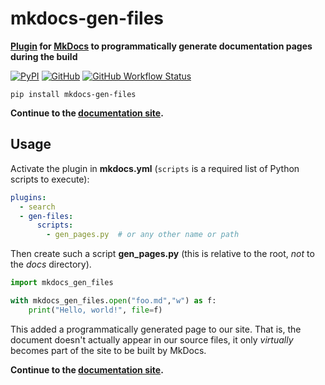 # mkdocs-gen-files

**[Plugin][] for [MkDocs][] to programmatically generate documentation pages during the build**

[![PyPI](https://img.shields.io/pypi/v/mkdocs-gen-files)](https://pypi.org/project/mkdocs-gen-files/)
[![GitHub](https://img.shields.io/github/license/oprypin/mkdocs-gen-files)](LICENSE.md)
[![GitHub Workflow Status](https://img.shields.io/github/workflow/status/oprypin/mkdocs-gen-files/CI)](https://github.com/oprypin/mkdocs-gen-files/actions?query=event%3Apush+branch%3Amaster)

```shell
pip install mkdocs-gen-files
```

**Continue to the [documentation site][].**

[mkdocs]: https://www.mkdocs.org/
[plugin]: https://www.mkdocs.org/user-guide/plugins/
[documentation site]: https://oprypin.github.io/mkdocs-gen-files

## Usage

Activate the plugin in **mkdocs.yml** (`scripts` is a required list of Python scripts to execute):

```yaml
plugins:
  - search
  - gen-files:
      scripts:
        - gen_pages.py  # or any other name or path
```

Then create such a script **gen_pages.py** (this is relative to the root, *not* to the *docs* directory).

```python
import mkdocs_gen_files

with mkdocs_gen_files.open("foo.md","w") as f:
    print("Hello, world!", file=f)
```

This added a programmatically generated page to our site. That is, the document doesn't actually appear in our source files, it only *virtually* becomes part of the site to be built by MkDocs.

**Continue to the [documentation site][].**
